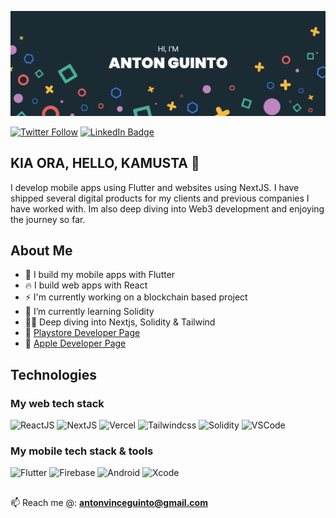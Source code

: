 [![Anton's GitHub Banner](./GitHubHeader.png)](http:antonguinto.com)

[![Twitter Follow](https://img.shields.io/twitter/follow/antonguinto?label=Follow)](https://twitter.com/antonguinto)
[![LinkedIn Badge](https://img.shields.io/badge/LinkedIn-Profile-informational?style=flat&logo=linkedin&logoColor=white&color=0D76A8)](https://www.linkedin.com/in/guinto/)

## KIA ORA, HELLO, KAMUSTA 👋
I develop mobile apps using Flutter and websites using NextJS. I have shipped several digital products for my clients and previous companies I have worked with. Im also deep diving into Web3 development and enjoying the journey so far.

## About Me
- 💙 I build my mobile apps with Flutter
- :fire: I build web apps with React 
- ⚡ I'm currently working on a blockchain based project
- 🌱 I’m currently learning Solidity
- 👨‍💻 Deep diving into Nextjs, Solidity & Tailwind
- 👾 [Playstore Developer Page](https://play.google.com/store/apps/dev?id=6591320921243949726)
- 🍎 [Apple Developer Page](https://apps.apple.com/nz/developer/anton-vince-guinto/id1664671752)

## Technologies
### My web tech stack
![ReactJS](https://img.shields.io/badge/React-20232A?style=for-the-badge&logo=react&logoColor=61DAFB)
![NextJS](https://img.shields.io/badge/next.js-000000?style=for-the-badge&logo=nextdotjs&logoColor=white)
![Vercel](https://img.shields.io/badge/Vercel-000000?style=for-the-badge&logo=vercel&logoColor=white)
![Tailwindcss](https://img.shields.io/badge/Tailwind_CSS-38B2AC?style=for-the-badge&logo=tailwind-css&logoColor=white)
![Solidity](https://img.shields.io/badge/Solidity-e6e6e6?style=for-the-badge&logo=solidity&logoColor=black)
![VSCode](https://img.shields.io/badge/Visual_Studio_Code-0078D4?style=for-the-badge&logo=visual%20studio%20code&logoColor=white)

### My mobile tech stack & tools
![Flutter](https://img.shields.io/badge/Flutter-02569B?style=for-the-badge&logo=flutter&logoColor=white)
![Firebase](https://img.shields.io/badge/firebase-ffca28?style=for-the-badge&logo=firebase&logoColor=black)
![Android](https://img.shields.io/badge/Android_Studio-3DDC84?style=for-the-badge&logo=android-studio&logoColor=white)
![Xcode](https://img.shields.io/badge/Xcode-007ACC?style=for-the-badge&logo=Xcode&logoColor=white)

##
📫 Reach me @: **antonvinceguinto@gmail.com**
